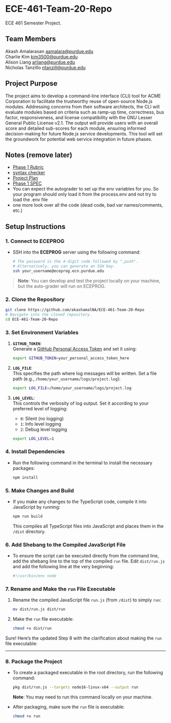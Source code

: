 # ECE-461-Team-20-Repo
ECE 461 Semester Project.

## Team Members
Akash Amalarasan aamalara@purdue.edu <br>
Charlie Kim kim3500@purdue.edu <br>
Alison Liang arliang@purdue.edu <br>
Nicholas Tanzillo ntanzill@purdue.edu

## Project Purpose
The project aims to develop a command-line interface (CLI) tool for ACME Corporation to facilitate the trustworthy reuse of open-source Node.js modules. Addressing concerns from their software architects, the CLI will evaluate modules based on criteria such as ramp-up time, correctness, bus factor, responsiveness, and license compatibility with the GNU Lesser General Public License v2.1. The output will provide users with an overall score and detailed sub-scores for each module, ensuring informed decision-making for future Node.js service developments. This tool will set the groundwork for potential web service integration in future phases.

## Notes (remove later)
* [Phase 1 Rubric](https://piazza.com/class/lzvpabcdwx83b0/post/94)
* [syntax checker](https://piazza.com/class/lzvpabcdwx83b0/post/52)
* [Project Plan](https://docs.google.com/document/d/1XzcjSY4iD0JeGCp3_8yb3W4f8O1s0HRK7Ix6pg2Zano/edit#heading=h.dv1pr3855kek)
* [Phase 1 SPEC](https://purdue.brightspace.com/d2l/le/content/1096370/viewContent/17430281/View)
* You can expect the autograder to set up the env variables for you. So your program should only load it from the process.env and not try to load the .env file
* one more look over all the code (dead code, bad var names/comments, etc.)

## Setup Instructions
### **1. Connect to ECEPROG**

- SSH into the **ECEPROG** server using the following command:
   ```bash
   # The password is the 4-digit code followed by ",push".
   # Alternatively, you can generate an SSH key.
   ssh your_username@eceprog.ecn.purdue.edu
   ```

> **Note**: You can develop and test the project locally on your machine, but the auto-grader will run on ECEPROG.

### **2. Clone the Repository**
   ```bash
   git clone https://github.com/akashamalNA/ECE-461-Team-20-Repo
   # Navigate into the cloned repository.
   cd ECE-461-Team-20-Repo
   ```

### **3. Set Environment Variables**
1. **`GITHUB_TOKEN`**:  
   Generate a [GitHub Personal Access Token](https://github.com/settings/tokens) and set it using:
   ```bash
   export GITHUB_TOKEN=your_personal_access_token_here
   ```
   
2. **`LOG_FILE`**:  
   This specifies the path where log messages will be written. Set a file path (e.g., `/home/your_username/logs/project.log`):
   ```bash
   export LOG_FILE=/home/your_username/logs/project.log
   ```

3. **`LOG_LEVEL`**:  
   This controls the verbosity of log output. Set it according to your preferred level of logging:
   - `0`: Silent (no logging)
   - `1`: Info level logging
   - `2`: Debug level logging
   ```bash
   export LOG_LEVEL=1
   ```

### **4. Install Dependencies**

- Run the following command in the terminal to install the necessary packages:
   ```bash
   npm install
   ```

### **5. Make Changes and Build**

- If you make any changes to the TypeScript code, compile it into JavaScript by running:
   ```bash
   npm run build
   ```
   This compiles all TypeScript files into JavaScript and places them in the `/dist` directory.

### **6. Add Shebang to the Compiled JavaScript File**

- To ensure the script can be executed directly from the command line, add the shebang line to the top of the compiled `run` file. Edit `dist/run.js` and add the following line at the very beginning:
   ```bash
   #!/usr/bin/env node
   ```

### **7. Rename and Make the `run` File Executable**

1. Rename the compiled JavaScript file `run.js` (from `/dist`) to simply `run`:
   ```bash
   mv dist/run.js dist/run
   ```

2. Make the `run` file executable:
   ```bash
   chmod +x dist/run
   ```

Sure! Here’s the updated Step 8 with the clarification about making the `run` file executable:

---

### **8. Package the Project**

- To create a packaged executable in the root directory, run the following command:
   ```bash
   pkg dist/run.js --targets node16-linux-x64 --output run
   ```
   **Note**: You may need to run this command locally on your machine.

- After packaging, make sure the `run` file is executable:
   ```bash
   chmod +x run
   ```